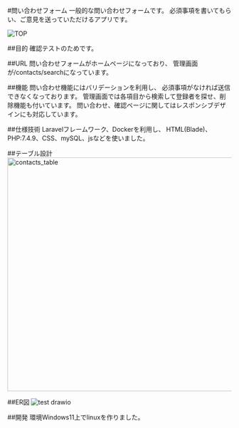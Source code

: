 #問い合わせフォーム
一般的な問い合わせフォームです。
必須事項を書いてもらい、ご意見を送っていただけるアプリです。

![TOP](https://github.com/naoki28aida/trainingtest/assets/138663818/77a1bcb6-aec3-4ab4-a93b-8bdc94fcca1c)

##目的
確認テストのためです。

##URL
問い合わせフォームがホームページになっており、
管理画面が/contacts/searchになっています。

##機能
問い合わせ機能にはバリデーションを利用し、
必須事項がなければ送信できなくなっております。
管理画面では各項目から検索して登録者を探せ、削除機能も付いています。
問い合わせ、確認ページに関してはレスポンシブデザインにも対応しています。

##仕様技術
Laravelフレームワーク、Dockerを利用し、
HTML(Blade)、PHP:7.4.9、CSS、mySQL、jsなどを使いました。

##テーブル設計
<img width="525" alt="contacts_table" src="https://github.com/naoki28aida/trainingtest/assets/138663818/5694c38b-32e0-43c2-af3f-21a7ee80cdea">


##ER図
![test drawio](https://github.com/naoki28aida/trainingtest/assets/138663818/8fe6c062-574d-46d4-bf96-767406480fc7)

##開発
環境Windows11上でlinuxを作りました。